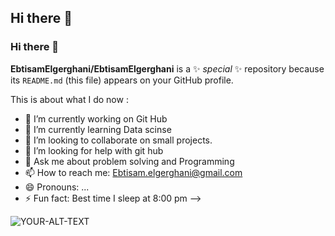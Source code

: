 ## Hi there 👋
### Hi there 👋

**EbtisamElgerghani/EbtisamElgerghani** is a ✨ _special_ ✨ repository because its `README.md` (this file) appears on your GitHub profile.

<!-- this section to add any relivant comment -->

This is about what I do now :

- 🔭 I’m currently working on Git Hub
- 🌱 I’m currently learning Data scinse 
- 👯 I’m looking to collaborate on small projects.
- 🤔 I’m looking for help with git hub
- 💬 Ask me about problem solving and Programming
- 📫 How to reach me: Ebtisam.elgerghani@gmail.com
- 😄 Pronouns: ...
- ⚡ Fun fact: Best time I sleep at 8:00 pm 
-->

<picture>
 <source media="(prefers-color-scheme: dark)" srcset="YOUR-DARKMODE-IMAGE">
 <source media="(prefers-color-scheme: light)" srcset="YOUR-LIGHTMODE-IMAGE">
 <img alt="YOUR-ALT-TEXT" src="YOUR-DEFAULT-IMAGE">
</picture>
